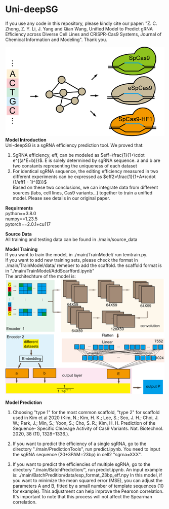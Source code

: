 # Uni-deepSG
If you use any code in this repository, please kindly cite our paper: "Z. C. Zhong, Z. Y. Li, J. Yang and Qian Wang, Unified Model to Predict gRNA Efficiency across Diverse Cell Lines and CRISPR-Cas9 Systems, Journal of Chemical Information and Modeling". Thank you.

![uni-deepSG](./topic.png)<br>
**Model Introduction**  
Uni-deepSG is a sgRNA efficiency prediction tool. We proved that:
1) SgRNA efficiency, eff, can be modeled as  $eff=\frac{1}{1+\cdot e^{(a*E+b)}}$. E is solely determined by sgRNA sequence. a and b are two constants representing the uniqueness of each dataset
2) For identical sgRNA sequence, the editing efficiency measured in two different experiments can be expressed as $eff2=\frac{1}{1+A*\cdot (1/eff1 - 1)^{B}}$  
Based on these two conclusions, we can integrate data from different sources (labs, cell lines, Cas9 variants...) together to train a unified model. Please see details in our original paper.

**Requirments**  
python==3.8.0  
numpy==1.23.5  
pytorch==2.0.1+cu117    

**Source Data**  
All training and testing data can be found in ./main/source_data  

**Model Training**  
If you want to train the model, in ./main/TrainModel/ run temtrain.py.  
If you want to add new training sets, please check the format in ./main/TrainModel/data/ remeber to add the scaffold. the scaffold format is in "./main/TrainModel/AddScarfford.ipynb"<br>
The architechture of the model is:  
![MODEL](./model.png)
 

**Model Prediction**  

1. Choosing "type 1" for the most common scaffold, "type 2" for scaffold used in Kim et al 2020  (Kim, N.; Kim, H. K.; Lee, S.; Seo, J. H.; Choi, J. W.; Park, J.; Min, S.; Yoon, S.; Cho, S. R.; Kim, H. H. Prediction of the Sequence- Specific Cleavage Activity of Cas9 Variants. Nat. Biotechnol. 2020, 38 (11), 1328−1336.).

2. If you want to predict the efficiency of a single sgRNA, go to the directory "./main/PredictionTools", run predict.ipynb. You need to input the sgRNA sequence (20+3PAM=23bp) in cell2 "sgrna=XXX".
3. If you want to predict the efficiencies of multiple sgRNA, go to the directory "./main/BatchPrediction/", run predict.ipynb. An input  example is: ./main/BatchPredition/data/esp_format_23bp_eff.npy
In this model, if you want to  minimize the mean squared error (MSE), you can adjust the parameters A and B, fitted by a small number of template sequences (10 for example). This adjustment can help improve the Pearson correlation. It's important to note that this process will not affect the Spearman correlation.
